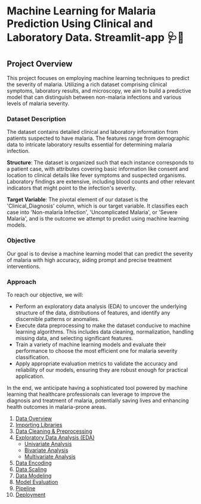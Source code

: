 # Machine Learning for Malaria Prediction Using Clinical and Laboratory Data. Streamlit-app 🩺🦟

## Project Overview

This project focuses on employing machine learning techniques to predict the severity of malaria. Utilizing a rich dataset comprising clinical symptoms, laboratory results, and microscopy, we aim to build a predictive model that can distinguish between non-malaria infections and various levels of malaria severity.

### Dataset Description

The dataset contains detailed clinical and laboratory information from patients suspected to have malaria. The features range from demographic data to intricate laboratory results essential for determining malaria infection.

**Structure**: The dataset is organized such that each instance corresponds to a patient case, with attributes covering basic information like consent and location to clinical details like fever symptoms and suspected organisms. Laboratory findings are extensive, including blood counts and other relevant indicators that might point to the infection's severity.

**Target Variable**: The pivotal element of our dataset is the 'Clinical_Diagnosis' column, which is our target variable. It classifies each case into 'Non-malaria Infection', 'Uncomplicated Malaria', or 'Severe Malaria', and is the outcome we attempt to predict using machine learning models.

### Objective

Our goal is to devise a machine learning model that can predict the severity of malaria with high accuracy, aiding prompt and precise treatment interventions.

### Approach

To reach our objective, we will:
- Perform an exploratory data analysis (EDA) to uncover the underlying structure of the data, distributions of features, and identify any discernible patterns or anomalies.
- Execute data preprocessing to make the dataset conducive to machine learning algorithms. This includes data cleaning, normalization, handling missing data, and selecting significant features.
- Train a variety of machine learning models and evaluate their performance to choose the most efficient one for malaria severity classification.
- Apply appropriate evaluation metrics to validate the accuracy and reliability of our models, ensuring they are robust enough for practical application.

In the end, we anticipate having a sophisticated tool powered by machine learning that healthcare professionals can leverage to improve the diagnosis and treatment of malaria, potentially saving lives and enhancing health outcomes in malaria-prone areas.
1. [Data Overview](#data-overview)
2. [Importing Libraries](#importing-libraries)
3. [Data Cleaning & Preprocessing](#data-cleaning-and-preprocessing)
4. [Exploratory Data Analysis (EDA)](#exploratory-data-analysis-eda)
    - [Univariate Analysis](#univariate-analysis)
    - [Bivariate Analysis](#bivariate-analysis)
    - [Multivariate Analysis](#multivariate-analysis)
5. [Data Encoding](#data-encoding)
6. [Data Scaling](#data-scaling)
7. [Data Modeling](#data-modeling)
8. [Model Evaluation](#model-evaluation)
9. [Pipeline](#pipeline)
10. [Deployment](#deployment)
